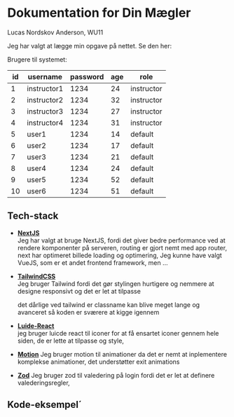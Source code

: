 # Dokumentation for Din Mægler

Lucas Nordskov Anderson, WU11

Jeg har valgt at lægge min opgave på nettet. Se den her:

Brugere til systemet:

| id  | username    | password | age | role       |
| --- | ----------- | -------- | --- | ---------- |
| 1   | instructor1 | 1234     | 24  | instructor |
| 2   | instructor2 | 1234     | 32  | instructor |
| 3   | instructor3 | 1234     | 27  | instructor |
| 4   | instructor4 | 1234     | 31  | instructor |
| 5   | user1       | 1234     | 14  | default    |
| 6   | user2       | 1234     | 17  | default    |
| 7   | user3       | 1234     | 21  | default    |
| 8   | user4       | 1234     | 24  | default    |
| 9   | user5       | 1234     | 52  | default    |
| 10  | user6       | 1234     | 51  | default    |

## Tech-stack

- [**NextJS**](https://nextjs.org)  
  Jeg har valgt at bruge NextJS, fordi det giver bedre performance ved at rendere komponenter på serveren, routing er gjort nemt med app router, next har optimeret billede loading og optimering,
  Jeg kunne have valgt VueJS, som er et andet frontend framework, men ...
- [**TailwindCSS**](https://tailwindcss.com/)  
  Jeg bruger Tailwind fordi det gør stylingen hurtigere og nemmere at designe responsivt og det er let at tilpasse

  det dårlige ved tailwind er classname kan blive meget lange og avanceret så koden er sværere at kigge igennem

- [**Luide-React**](https://lucide.dev/guide/packages/lucide-react)  
  jeg bruger luicde react til iconer for at få ensartet iconer gennem hele siden, de er lette at tilpasse og style,

- [**Motion**](https://motion.dev/)
  Jeg bruger motion til animationer da det er nemt at inplementere komplekse animationer, det understøtter exit animations

- [**Zod**](https://zod.dev/)
  Jeg bruger zod til valedering på login fordi det er let at definere valederingsregler,

## Kode-eksempel´

